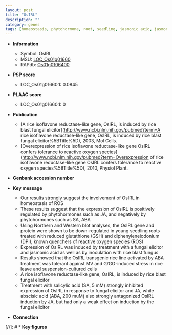 ```yaml
---
layout: post
title: "OsIRL"
description: ""
category: genes
tags: [homeostasis, phytohormone, root, seedling, jasmonic acid, jasmonic,  ABA , blast, salicylic acid]
---
```


* **Information**  
    + Symbol: OsIRL  
    + MSU: [LOC_Os01g01660](http://rice.plantbiology.msu.edu/cgi-bin/ORF_infopage.cgi?orf=LOC_Os01g01660)  
    + RAPdb: [Os01g0106400](http://rapdb.dna.affrc.go.jp/viewer/gbrowse_details/irgsp1?name=Os01g0106400)  

* **PSP score**  
    + LOC_Os01g01660.1: 0.0845 

* **PLAAC score**  
    + LOC_Os01g01660.1: 0 

* **Publication**  
    + [A rice isoflavone reductase-like gene, OsIRL, is induced by rice blast fungal elicitor](http://www.ncbi.nlm.nih.gov/pubmed?term=A rice isoflavone reductase-like gene, OsIRL, is induced by rice blast fungal elicitor%5BTitle%5D), 2003, Mol Cells.
    + [Overexpression of rice isoflavone reductase-like gene OsIRL confers tolerance to reactive oxygen species](http://www.ncbi.nlm.nih.gov/pubmed?term=Overexpression of rice isoflavone reductase-like gene OsIRL confers tolerance to reactive oxygen species%5BTitle%5D), 2010, Physiol Plant.

* **Genbank accession number**  

* **Key message**  
    + Our results strongly suggest the involvement of OsIRL in homeostasis of ROS
    + These results suggest that the expression of OsIRL is positively regulated by phytohormones such as JA, and negatively by phytohormones such as SA, ABA
    + Using Northern and Western blot analyses, the OsIRL gene and protein were shown to be down-regulated in young seedling roots treated with reduced glutathione (GSH) and diphenyleneiodonium (DPI), known quenchers of reactive oxygen species (ROS)
    + Expression of OsIRL was induced by treatment with a fungal elicitor and jasmonic acid as well as by inoculation with rice blast fungus
    + Results showed that the OsIRL transgenic rice line activated by ABA treatment was tolerant against MV and G/GO-induced stress in rice leave and suspension-cultured cells
    + A rice isoflavone reductase-like gene, OsIRL, is induced by rice blast fungal elicitor
    + Treatment with salicylic acid (SA, 5 mM) strongly inhibited expression of OsIRL in response to fungal elicitor and JA, while abscisic acid (ABA, 200 muM) also strongly antagonized OsIRL induction by JA, but had only a weak effect on induction by the fungal elicitor

* **Connection**  

[//]: # * **Key figures**  


